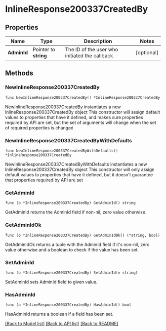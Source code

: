 # InlineResponse200337CreatedBy

## Properties

Name | Type | Description | Notes
------------ | ------------- | ------------- | -------------
**AdminId** | Pointer to **string** | The ID of the user who initiated the callback | [optional] 

## Methods

### NewInlineResponse200337CreatedBy

`func NewInlineResponse200337CreatedBy() *InlineResponse200337CreatedBy`

NewInlineResponse200337CreatedBy instantiates a new InlineResponse200337CreatedBy object
This constructor will assign default values to properties that have it defined,
and makes sure properties required by API are set, but the set of arguments
will change when the set of required properties is changed

### NewInlineResponse200337CreatedByWithDefaults

`func NewInlineResponse200337CreatedByWithDefaults() *InlineResponse200337CreatedBy`

NewInlineResponse200337CreatedByWithDefaults instantiates a new InlineResponse200337CreatedBy object
This constructor will only assign default values to properties that have it defined,
but it doesn't guarantee that properties required by API are set

### GetAdminId

`func (o *InlineResponse200337CreatedBy) GetAdminId() string`

GetAdminId returns the AdminId field if non-nil, zero value otherwise.

### GetAdminIdOk

`func (o *InlineResponse200337CreatedBy) GetAdminIdOk() (*string, bool)`

GetAdminIdOk returns a tuple with the AdminId field if it's non-nil, zero value otherwise
and a boolean to check if the value has been set.

### SetAdminId

`func (o *InlineResponse200337CreatedBy) SetAdminId(v string)`

SetAdminId sets AdminId field to given value.

### HasAdminId

`func (o *InlineResponse200337CreatedBy) HasAdminId() bool`

HasAdminId returns a boolean if a field has been set.


[[Back to Model list]](../README.md#documentation-for-models) [[Back to API list]](../README.md#documentation-for-api-endpoints) [[Back to README]](../README.md)


